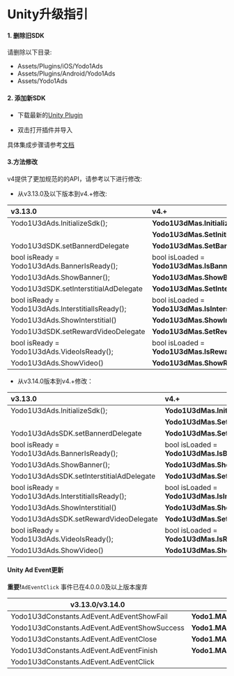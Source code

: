 # Unity升级指引

#### 1. 删除旧SDK

请删除以下目录:

- Assets/Plugins/iOS/Yodo1Ads
- Assets/Plugins/Android/Yodo1Ads
- Assets/Yodo1Ads

#### 2. 添加新SDK

- 下载最新的[Unity Plugin](https://docs.yodo1.com/download/Rivendell-SDKs/Rivendell-4.0.0.3.unitypackage)

- 双击打开插件并导入

具体集成步骤请参考[文档](https://github.com/Yodo1Games/MAS-Documents/blob/main/markdowns/integration-unity.md#the-integration-steps)

#### 3.方法修改

v4提供了更加规范的的API，请参考以下进行修改:

- 从v3.13.0及以下版本到v4.+修改:

| v3.13.0                                           | v4.+                                                      |
| :------------------------------------------------ | :-------------------------------------------------------- |
| Yodo1U3dAds.InitializeSdk();                      | **Yodo1U3dMas.InitializeSdk();**                          |
|                                                   | **Yodo1U3dMas.SetInitializeDelegate**                     |
| Yodo1U3dSDK.setBannerdDelegate                    | **Yodo1U3dMas.SetBannerAdDelegate**                       |
| bool isReady = Yodo1U3dAds.BannerIsReady();       | bool isLoaded = **Yodo1U3dMas.IsBannerAdLoaded();**       |
| Yodo1U3dAds.ShowBanner();                         | **Yodo1U3dMas.ShowBannerAd();**                           |
| Yodo1U3dSDK.setInterstitialAdDelegate             | **Yodo1U3dMas.SetInterstitialAdDelegate**                 |
| bool isReady = Yodo1U3dAds.InterstitialIsReady(); | bool isLoaded = **Yodo1U3dMas.IsInterstitialAdLoaded();** |
| Yodo1U3dAds.ShowInterstitial()                    | **Yodo1U3dMas.ShowInterstitialAd();**                     |
| Yodo1U3dSDK.setRewardVideoDelegate                | **Yodo1U3dMas.SetRewardedAdDelegate**                     |
| bool isReady = Yodo1U3dAds.VideoIsReady();        | bool isLoaded = **Yodo1U3dMas.IsRewardedAdLoaded();**     |
| Yodo1U3dAds.ShowVideo()                           | **Yodo1U3dMas.ShowRewardedAd();**                         |

- 从v3.14.0版本到v4.+修改：

| v3.13.0                                           | v4.+                                                      |
| :------------------------------------------------ | :-------------------------------------------------------- |
| Yodo1U3dAds.InitializeSdk();                      | **Yodo1U3dMas.InitializeSdk();**                          |
|                                                   | **Yodo1U3dMas.SetInitializeDelegate**                     |
| Yodo1U3dAdsSDK.setBannerdDelegate                 | **Yodo1U3dMas.SetBannerAdDelegate**                       |
| bool isReady = Yodo1U3dAds.BannerIsReady();       | bool isLoaded = **Yodo1U3dMas.IsBannerAdLoaded();**       |
| Yodo1U3dAds.ShowBanner();                         | **Yodo1U3dMas.ShowBannerAd();**                           |
| Yodo1U3dAdsSDK.setInterstitialAdDelegate          | **Yodo1U3dMas.SetInterstitialAdDelegate**                 |
| bool isReady = Yodo1U3dAds.InterstitialIsReady(); | bool isLoaded = **Yodo1U3dMas.IsInterstitialAdLoaded();** |
| Yodo1U3dAds.ShowInterstitial()                    | **Yodo1U3dMas.ShowInterstitialAd();**                     |
| Yodo1U3dAdsSDK.setRewardVideoDelegate             | **Yodo1U3dMas.SetRewardedAdDelegate**                     |
| bool isReady = Yodo1U3dAds.VideoIsReady();        | bool isLoaded = **Yodo1U3dMas.IsRewardedAdLoaded();**     |
| Yodo1U3dAds.ShowVideo()                           | **Yodo1U3dMas.ShowRewardedAd();**                         |

#### Unity Ad Event更新

**重要!**`AdEventClick` 事件已在4.0.0.0及以上版本废弃

| v3.13.0/v3.14.0                              | v4.+                                   |
| -------------------------------------------- | -------------------------------------- |
| Yodo1U3dConstants.AdEvent.AdEventShowFail    | **Yodo1.MAS.Yodo1U3dAdEvent.AdError**  |
| Yodo1U3dConstants.AdEvent.AdEventShowSuccess | **Yodo1.MAS.Yodo1U3dAdEvent.AdOpened** |
| Yodo1U3dConstants.AdEvent.AdEventClose       | **Yodo1.MAS.Yodo1U3dAdEvent.AdClosed** |
| Yodo1U3dConstants.AdEvent.AdEventFinish      | **Yodo1.MAS.Yodo1U3dAdEvent.AdReward** |
| Yodo1U3dConstants.AdEvent.AdEventClick       |                                        |
